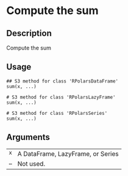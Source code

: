 

# Compute the sum

## Description

Compute the sum

## Usage

<pre><code class='language-R'>## S3 method for class 'RPolarsDataFrame'
sum(x, ...)

# S3 method for class 'RPolarsLazyFrame'
sum(x, ...)

# S3 method for class 'RPolarsSeries'
sum(x, ...)
</code></pre>

## Arguments

<table>
<tr>
<td style="white-space: nowrap; font-family: monospace; vertical-align: top">
<code id="sum.RPolarsDataFrame_:_x">x</code>
</td>
<td>
A DataFrame, LazyFrame, or Series
</td>
</tr>
<tr>
<td style="white-space: nowrap; font-family: monospace; vertical-align: top">
<code id="sum.RPolarsDataFrame_:_...">…</code>
</td>
<td>
Not used.
</td>
</tr>
</table>
